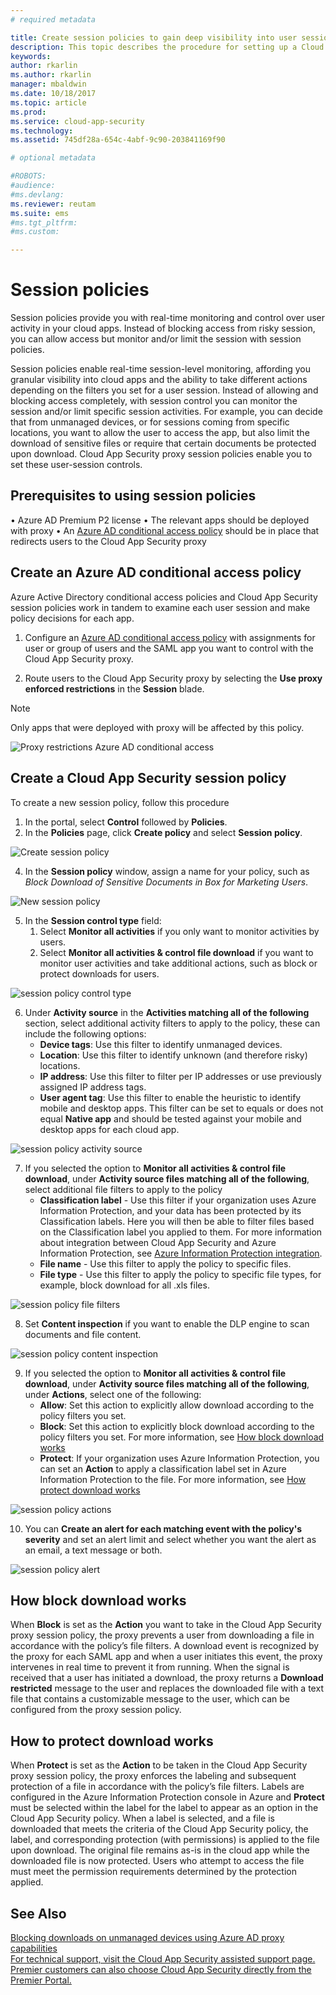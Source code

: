 ```yaml
---
# required metadata

title: Create session policies to gain deep visibility into user session activities and block downloads | Microsoft Docs
description: This topic describes the procedure for setting up a Cloud App Security Proxy session policy gain deep visibility into user session activities and block downloads.
keywords:
author: rkarlin
ms.author: rkarlin
manager: mbaldwin
ms.date: 10/18/2017
ms.topic: article
ms.prod:
ms.service: cloud-app-security
ms.technology:
ms.assetid: 745df28a-654c-4abf-9c90-203841169f90

# optional metadata

#ROBOTS:
#audience:
#ms.devlang:
ms.reviewer: reutam
ms.suite: ems
#ms.tgt_pltfrm:
#ms.custom:

---
```



# Session policies  
Session policies provide you with real-time monitoring and control over user activity in your cloud apps. Instead of blocking access from risky session, you can allow access but monitor and/or limit the session with session policies.

Session policies enable real-time session-level monitoring, affording you granular visibility into cloud apps and the ability to take different actions depending on the filters you set for a user session. Instead of allowing and blocking access completely, with session control you can monitor the session and/or limit specific session activities. 
For example, you can decide that from unmanaged devices, or for sessions coming from specific locations, you want to allow the user to access the app, but also limit the download of sensitive files or require that certain documents be protected upon download. Cloud App Security proxy session policies enable you to set these user-session controls. 

## Prerequisites to using session policies

•	Azure AD Premium P2 license
•	The relevant apps should be deployed with proxy
•	An [Azure AD conditional access policy](https://docs.microsoft.com/azure/active-directory/active-directory-conditional-access-azure-portal) should be in place that redirects users to the Cloud App Security proxy


## Create an Azure AD conditional access policy

Azure Active Directory conditional access policies and Cloud App Security session policies work in tandem to examine each user session and make policy decisions for each app. 

1. Configure an [Azure AD conditional access policy](https://docs.microsoft.com/azure/active-directory/active-directory-conditional-access-azure-portal) with assignments for user or group of users and the SAML app you want to control with the Cloud App Security proxy.  

2. Route users to the Cloud App Security proxy by selecting the **Use proxy enforced restrictions** in the **Session** blade.

> [!NOTE]
> Only apps that were deployed with proxy will be affected by this policy.

 ![Proxy restrictions Azure AD conditional access](./media/proxy-deploy-restrictions-aad.png)

## Create a Cloud App Security session policy 

To create a new session policy, follow this procedure

1. In the portal, select **Control** followed by **Policies**.
3. In the **Policies** page, click **Create policy** and select **Session policy**.  

 ![Create session policy](./media/create-session-policy.png)

4. In the **Session policy** window, assign a name for your policy, such as *Block Download of Sensitive Documents in Box for Marketing Users*.

 ![New session policy](./media/new-session-policy.png)

5. In the **Session control type** field: 
    1. Select **Monitor all activities** if you only want to monitor activities by users.  
    2. Select **Monitor all activities & control file download** if you want to monitor user activities and take additional actions, such as block or protect downloads for users.

 ![session policy control type](./media/session-policy-control-type.png)

6. Under **Activity source** in the **Activities matching all of the following** section, select additional activity filters to apply to the policy, these can include the following options: 
     - **Device tags**: Use this filter to identify unmanaged devices.
     - **Location**: Use this filter to identify unknown (and therefore risky) locations. 
     - **IP address**: Use this filter to filter per IP addresses or use previously assigned IP address tags. 
     - **User agent tag**: Use this filter to enable the heuristic to identify mobile and desktop apps. This filter can be set to equals or does not equal **Native app** and should be tested against your mobile and desktop apps for each cloud app.

 ![session policy activity source](./media/session-policy-activity-filters.png)

7. If you selected the option to **Monitor all activities & control file download**, under **Activity source files matching all of the following**, select additional file filters to apply to the policy 
    - **Classification label** - Use this filter if your organization uses Azure Information Protection, and your data has been protected by its Classification labels. Here you will then be able to filter files based on the Classification label you applied to them. For more information about integration between Cloud App Security and Azure Information Protection, see [Azure Information Protection integration](azip-integration.md).
    - **File name** - Use this filter to apply the policy to specific files.
    - **File type** - Use this filter to apply the policy to specific file types, for example, block download for all .xls files.

 ![session policy file filters](./media/session-policy-file-filters.png)

8. Set **Content inspection** if you want to enable the DLP engine to scan documents and file content.
 
 ![session policy content inspection](./media/session-policy-content-inspection.png)

9. If you selected the option to **Monitor all activities & control file download**, under **Activity source files matching all of the following**, under **Actions**, select one of the following: 
    - **Allow**: Set this action to explicitly allow download according to the policy filters you set.
    - **Block**: Set this action to explicitly block download according to the policy filters you set. For more information, see [How block download works](#block-download)
    - **Protect**: If your organization uses Azure Information Protection, you can set an **Action** to apply a classification label set in Azure Information Protection to the file. For more information, see [How protect download works](#protect-download)

 ![session policy actions](./media/session-policy-actions.png)

10. You can **Create an alert for each matching event with the policy's severity** and set an alert limit and select whether you want the alert as an email, a text message or both.

 ![session policy alert](./media/session-policy-alert.png)


## How block download works <a name="block-download"></a>

When **Block** is set as the **Action** you want to take in the Cloud App Security proxy session policy, the proxy prevents a user from downloading a file in accordance with the policy’s file filters. A download event is recognized by the proxy for each SAML app and when a user initiates this event, the proxy intervenes in real time to prevent it from running. When the signal is received that a user has initiated a download, the proxy returns a **Download restricted** message to the user and replaces the downloaded file with a text file that contains a customizable message to the user, which can be configured from the proxy session policy.  

## How to protect download works <a name="protect-download"></a>

When **Protect** is set as the **Action** to be taken in the Cloud App Security proxy session policy, the proxy enforces the labeling and subsequent protection of a file in accordance with the policy’s file filters. Labels are configured in the Azure Information Protection console in Azure and **Protect** must be selected within the label for the label to appear as an option in the Cloud App Security policy. When a label is selected, and a file is downloaded that meets the criteria of the Cloud App Security policy, the label, and corresponding protection (with permissions) is applied to the file upon download. The original file remains as-is in the cloud app while the downloaded file is now protected. Users who attempt to access the file must meet the permission requirements determined by the protection applied.  
 
  
## See Also  
[Blocking downloads on unmanaged devices using Azure AD proxy capabilities](use-case-proxy-block-session-aad.md)   
[For technical support, visit the Cloud App Security assisted support page.](http://support.microsoft.com/oas/default.aspx?prid=16031)   
[Premier customers can also choose Cloud App Security directly from the Premier Portal.](https://premier.microsoft.com/)  
  
  